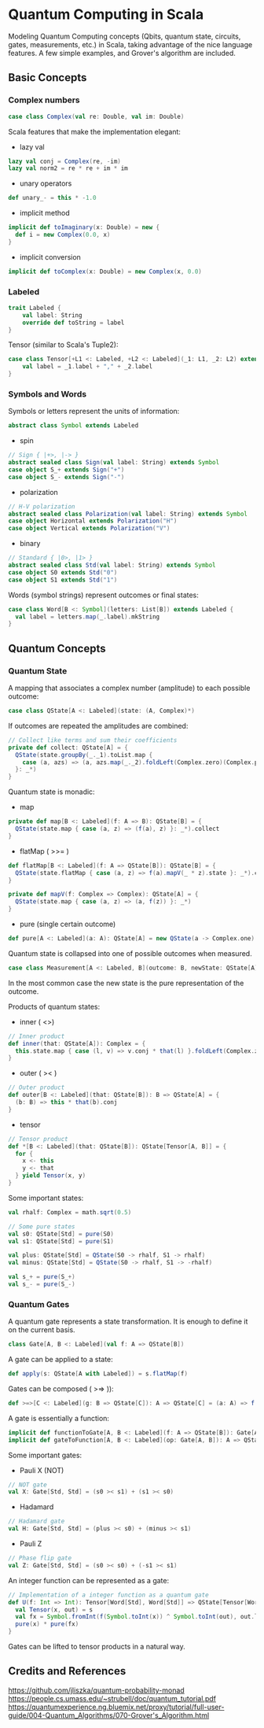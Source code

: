 # Quantum Computing in Scala

Modeling  Quantum Computing concepts (Qbits, quantum state, circuits, gates, measurements, etc.) in Scala, 
taking advantage of the nice language features. 
A few simple examples, and Grover's algorithm are included.

## Basic Concepts

### Complex numbers

```scala
case class Complex(val re: Double, val im: Double)
```

Scala features that make the implementation elegant:

* lazy val

```scala
lazy val conj = Complex(re, -im)
lazy val norm2 = re * re + im * im
```
      
* unary operators

```scala
def unary_- = this * -1.0
 ```
    
* implicit method

```scala
implicit def toImaginary(x: Double) = new {
  def i = new Complex(0.0, x)
}
```

* implicit conversion

```scala 
implicit def toComplex(x: Double) = new Complex(x, 0.0)
```

### Labeled

```scala     
trait Labeled {
    val label: String
    override def toString = label
}
```
    
Tensor (similar to Scala's Tuple2):

```scala 
case class Tensor[+L1 <: Labeled, +L2 <: Labeled](_1: L1, _2: L2) extends Labeled {
    val label = _1.label + "," + _2.label
}
```
      
### Symbols and Words

Symbols or letters represent the units of information:

```scala 
abstract class Symbol extends Labeled
```

* spin

```scala  
// Sign { |+>, |-> }
abstract sealed class Sign(val label: String) extends Symbol
case object S_+ extends Sign("+")
case object S_- extends Sign("-")
```
      
* polarization

```scala  
// H-V polarization
abstract sealed class Polarization(val label: String) extends Symbol
case object Horizontal extends Polarization("H")
case object Vertical extends Polarization("V")
```
 
 * binary
 
```scala
// Standard { |0>, |1> }
abstract sealed class Std(val label: String) extends Symbol
case object S0 extends Std("0")
case object S1 extends Std("1")
```
 
Words (symbol strings) represent outcomes or final states:

```scala
case class Word[B <: Symbol](letters: List[B]) extends Labeled {
  val label = letters.map(_.label).mkString
}
```

## Quantum Concepts

### Quantum State

A mapping that associates a complex number (amplitude) to each possible outcome:

```scala
case class QState[A <: Labeled](state: (A, Complex)*)
```

If outcomes are repeated the amplitudes are combined:

```scala
// Collect like terms and sum their coefficients
private def collect: QState[A] = {
  QState(state.groupBy(_._1).toList.map {
    case (a, azs) => (a, azs.map(_._2).foldLeft(Complex.zero)(Complex.plus))
  }: _*)
}
```

Quantum state is monadic:

* map

```scala
private def map[B <: Labeled](f: A => B): QState[B] = {
  QState(state.map { case (a, z) => (f(a), z) }: _*).collect
}
```

* flatMap ( >>= )

```scala
def flatMap[B <: Labeled](f: A => QState[B]): QState[B] = {
  QState(state.flatMap { case (a, z) => f(a).mapV(_ * z).state }: _*).collect
}

private def mapV(f: Complex => Complex): QState[A] = {
  QState(state.map { case (a, z) => (a, f(z)) }: _*)
}
```

* pure (single certain outcome)

```scala
def pure[A <: Labeled](a: A): QState[A] = new QState(a -> Complex.one)
```

Quantum state is collapsed into one of possible outcomes when measured. 

```scala
case class Measurement[A <: Labeled, B](outcome: B, newState: QState[A])
```

In the most common case the new state is the pure representation of the outcome.

Products of quantum states:

* inner ( <>)

```scala
// Inner product
def inner(that: QState[A]): Complex = {
  this.state.map { case (l, v) => v.conj * that(l) }.foldLeft(Complex.zero)(Complex.plus)
}
```

* outer ( >< )

```scala
// Outer product
def outer[B <: Labeled](that: QState[B]): B => QState[A] = {
  (b: B) => this * that(b).conj
}
```

* tensor

```scala
// Tensor product
def *[B <: Labeled](that: QState[B]): QState[Tensor[A, B]] = {
  for {
    x <- this
    y <- that
  } yield Tensor(x, y)
}
```

Some important states:

```scala
val rhalf: Complex = math.sqrt(0.5)

// Some pure states
val s0: QState[Std] = pure(S0)
val s1: QState[Std] = pure(S1)

val plus: QState[Std] = QState(S0 -> rhalf, S1 -> rhalf)
val minus: QState[Std] = QState(S0 -> rhalf, S1 -> -rhalf)

val s_+ = pure(S_+)
val s_- = pure(S_-)
```

### Quantum Gates

A quantum gate represents a state transformation. It is enough to define it
on the current basis.

```scala
class Gate[A, B <: Labeled](val f: A => QState[B])
```

A gate can be applied to a state:

```scala
def apply(s: QState[A with Labeled]) = s.flatMap(f)
```

Gates can be composed ( >=> )):

```scala
def >=>[C <: Labeled](g: B => QState[C]): A => QState[C] = (a: A) => f(a) >>= g
```

A gate is essentially a function:

```scala
implicit def functionToGate[A, B <: Labeled](f: A => QState[B]): Gate[A, B] = new Gate(f)
implicit def gateToFunction[A, B <: Labeled](op: Gate[A, B]): A => QState[B] = op.f
```

Some important gates:

* Pauli X (NOT)

```scala
// NOT gate
val X: Gate[Std, Std] = (s0 >< s1) + (s1 >< s0)
 ```
 
* Hadamard

```scala
// Hadamard gate
val H: Gate[Std, Std] = (plus >< s0) + (minus >< s1)
```

* Pauli Z

```scala
// Phase flip gate
val Z: Gate[Std, Std] = (s0 >< s0) + (-s1 >< s1)
```

An integer function can be represented as a gate:

```scala
// Implementation of a integer function as a quantum gate
def U(f: Int => Int): Tensor[Word[Std], Word[Std]] => QState[Tensor[Word[Std], Word[Std]]] = s => {
  val Tensor(x, out) = s
  val fx = Symbol.fromInt(f(Symbol.toInt(x)) ^ Symbol.toInt(out), out.letters.length)
  pure(x) * pure(fx)
}
```

Gates can be lifted to tensor products in a natural way.

## Credits and References

https://github.com/jliszka/quantum-probability-monad
https://people.cs.umass.edu/~strubell/doc/quantum_tutorial.pdf
https://quantumexperience.ng.bluemix.net/proxy/tutorial/full-user-guide/004-Quantum_Algorithms/070-Grover's_Algorithm.html